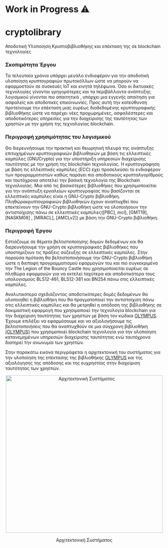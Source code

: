 # Work in Progress :warning:



# cryptolibrary
Αποδοτική Υλοποίηση Κρυπτοβιβλιοθήκης και επέκταση της σε blockchain  τεχνολογίες

### Σκοπιμότητα Έργου

Τα τελευταία χρόνια υπάρχει μεγάλο ενδιαφέρον για την αποδοτική υλοποίηση κρυπτογραφιών πρωτοκόλλων ώστε να μπορούν να εφαρμοστούν σε συσκευές IoT και κινητά τηλέφωνα. 
Όσο οι δικτυακές τεχνολογίες γίνονται γρηγορότερες και τα περιβάλλοντα ανάπτυξης λογισμικού γίνονται πιο απαιτητικά , υπάρχει μια εγγενής απαίτηση για ασφαλείς και αποδοτικές επικοινωνίες. Προς αυτή την κατεύθυνση προτείνουμε την επέκταση μιας ευρέως διαδεδομένης κρυπτογραφικής βιβλιοθήκης ώστε να παρέχει νέες προχωρημένες, ασφαλέστερες και αποδοτικότερες υπηρεσίες για την διαχείρισης της ταυτότητας των χρηστών με την χρήση της τεχνολογίας blockchain. 

### Περιγραφή χρησιμότητας του λογισμικού 

Θα διερευνήσουμε την πρακτική και θεωρητική πλευρά της ανάπτυξης επιτυχημένων κρυπτογραφικών βιβλιοθηκών με βάση τις ελλειπτικές καμπύλες (GNUCrypto) για την υποστήριξη υπηρεσιών διαχείρισης ταυτότητας με την χρήση της blockchain τεχνολογίας. Η κρυπτογράφηση με βάση τις ελλειπτικές καμπύλες (ECC) έχει προσελκύσει το ενδιαφέρον των προγραμματιστών καθώς παράγει πιο αποδοτικούς κρυπταλγορίθμούς και ταυτόχρονα αποτελεί την βασική τεχνολογία της Blockchain τεχνολογίας. 
Μια από τις βασικότερες βιβλιοθήκες που χρησιμοποιείται για την ανάπτυξη εργαλείων κρυπτογραφίας που βασίζονται σε ελλειπτικές καμπύλες είναι η GNU-Crypto βιβλιοθήκη. Πληθώρακρυπτογραφικών βιβλιοθηκών έχουν αναπτυχθεί που επεκτείνουν την GNU-Crypto βιβλιοθήκη ώστε να υλοποιήσουν την αντιστοίχισης πάνω σε ελλειπτικές καμπύλες([PBC], mcl], [GMT19], [NASKM08] , [MIRACL], [AMCLv2]) με βάση την GNU-Crypto βιβλιοθήκη.

### Περιγραφή Έργου 
Εστιάζουμε σε θέματα βελτιστοποίησης δομών δεδομένων και θα διερευνήσουμε την χρήση σε κρυπτογραφικές βιβλιοθήκες που υποστηρίζουν τις πράξεις σύζευξης σε ελλειπτικές καμπύλες. Στην παρούσα πρόταση θα βελτιστοποιήσουμε την GNU-Crypto βιβλιοθήκη ώστε η διεπαφή προγραμματισμού εφαρμογών του και πιο συγκεκριμένα την The Legion of the Bouncy Castle που χρησιμοποιείται ευρέως σε πληθώρα εφαρμογών για να εκτελεί ταχύτερα και αποδοτικότερα τους υπολογισμούς BLS12-461, BLS12-381 και BN254 πάνω στις ελλειπτικές καμπύλες. 

Αναλυτικότερα σχεδιάζοντας αποδοτικότερες δομές δεδομένων θα υλοποιηθεί η βιβλιοθήκη που θα πραγματοποιεί την αντιστοίχιση πάνω στις ελλειπτικές καμπύλες και θα μετρηθεί η απόδοση της βιβλιοθήκης σε δοκιμαστική εφαρμογή που χρησιμοποιεί την τεχνολογία blockchain για την διαχείριση ταυτότητας των χρηστών με βάση τον κώδικα [OLYMPUS](https://olympus-idp.readthedocs.io/en/latest/introduction.html).
Έχουμε επιλέξει να εφαρμόσουμε και να αξιολογήσουμε τις βελτιστοποιήσεις που θα αναπτυχθούν σε μια σύγχρονη βιβλιοθήκη [(OLYMPUS)](https://olympus-idp.readthedocs.io/en/latest/introduction.html) που χρησιμοποιεί blockchain τεχνολογία για την υλοποίηση κατανεμημένων υπηρεσιών διαχείρισης ταυτότητας ενώ ταυτόχρονα διατηρεί την ανωνυμία των χρηστών. 

Στην παρακάτω εικόνα περιγράφεται η αρχιτεκτονική του συστήματος για την υλοποίηση της επέκτασης της βιβλιοθήκης [OLYMPUS](https://olympus-idp.readthedocs.io/en/latest/introduction.html) και της αξιολόγησης της απόδοσης και της ευχρηστίας στην διαχείριση ταυτότητας των χρηστών.

<div align="center">
<img width="500" alt="Αρχιτεκτονική Συστήματος" src="https://github.com/eellak/cryptolibrary/assets/72886828/f56224df-d122-40af-ac7d-e29b9f69b4a8">
<p>Αρχιτεκτονική Συστήματος</p>
</div>
